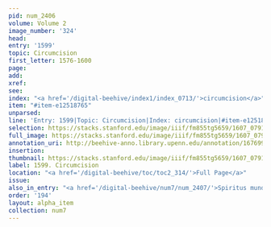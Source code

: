```yaml
---
pid: num_2406
volume: Volume 2
image_number: '324'
head:
entry: '1599'
topic: Circumcision
first_letter: 1576-1600
page:
add:
xref:
see:
index: "<a href='/digital-beehive/index1/index_0713/'>circumcision</a>"
item: "#item-e12518765"
unparsed:
line: 'Entry: 1599|Topic: Circumcision|Index: circumcision|#item-e12518765'
selection: https://stacks.stanford.edu/image/iiif/fm855tg5659/1607_0791/925,3045,2861,270/full/0/default.jpg
full_image: https://stacks.stanford.edu/image/iiif/fm855tg5659/1607_0791/full/full/0/default.jpg
annotation_uri: http://beehive-anno.library.upenn.edu/annotation/1676995575864
insertion:
thumbnail: https://stacks.stanford.edu/image/iiif/fm855tg5659/1607_0791/925,3045,600,180/250,/0/default.jpg
label: 1599. Circumcision
location: "<a href='/digital-beehive/toc/toc2_314/'>Full Page</a>"
issue:
also_in_entry: "<a href='/digital-beehive/num7/num_2407/'>Spiritus mundi</a>"
order: '194'
layout: alpha_item
collection: num7
---
```

